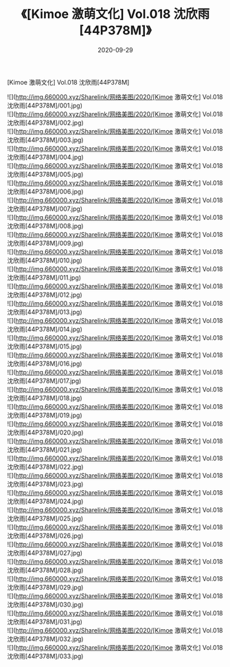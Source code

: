 ﻿---
layout: post
title:  《[Kimoe 激萌文化] Vol.018 沈欣雨[44P378M]》
date:   2020-09-29
img: http://img.660000.xyz/Sharelink/网络美图/2020/[Kimoe 激萌文化] Vol.018 沈欣雨[44P378M]/000.jpg
categories: [美女, 清纯, 唯美]
---

[Kimoe 激萌文化] Vol.018 沈欣雨[44P378M]

  ![](http://img.660000.xyz/Sharelink/网络美图/2020/[Kimoe 激萌文化] Vol.018 沈欣雨[44P378M]/001.jpg) <br> ![](http://img.660000.xyz/Sharelink/网络美图/2020/[Kimoe 激萌文化] Vol.018 沈欣雨[44P378M]/002.jpg) <br> ![](http://img.660000.xyz/Sharelink/网络美图/2020/[Kimoe 激萌文化] Vol.018 沈欣雨[44P378M]/003.jpg) <br> ![](http://img.660000.xyz/Sharelink/网络美图/2020/[Kimoe 激萌文化] Vol.018 沈欣雨[44P378M]/004.jpg) <br> ![](http://img.660000.xyz/Sharelink/网络美图/2020/[Kimoe 激萌文化] Vol.018 沈欣雨[44P378M]/005.jpg) <br> ![](http://img.660000.xyz/Sharelink/网络美图/2020/[Kimoe 激萌文化] Vol.018 沈欣雨[44P378M]/006.jpg) <br> ![](http://img.660000.xyz/Sharelink/网络美图/2020/[Kimoe 激萌文化] Vol.018 沈欣雨[44P378M]/007.jpg) <br> ![](http://img.660000.xyz/Sharelink/网络美图/2020/[Kimoe 激萌文化] Vol.018 沈欣雨[44P378M]/008.jpg) <br> ![](http://img.660000.xyz/Sharelink/网络美图/2020/[Kimoe 激萌文化] Vol.018 沈欣雨[44P378M]/009.jpg) <br> ![](http://img.660000.xyz/Sharelink/网络美图/2020/[Kimoe 激萌文化] Vol.018 沈欣雨[44P378M]/010.jpg) <br> ![](http://img.660000.xyz/Sharelink/网络美图/2020/[Kimoe 激萌文化] Vol.018 沈欣雨[44P378M]/011.jpg) <br> ![](http://img.660000.xyz/Sharelink/网络美图/2020/[Kimoe 激萌文化] Vol.018 沈欣雨[44P378M]/012.jpg) <br> ![](http://img.660000.xyz/Sharelink/网络美图/2020/[Kimoe 激萌文化] Vol.018 沈欣雨[44P378M]/013.jpg) <br> ![](http://img.660000.xyz/Sharelink/网络美图/2020/[Kimoe 激萌文化] Vol.018 沈欣雨[44P378M]/014.jpg) <br> ![](http://img.660000.xyz/Sharelink/网络美图/2020/[Kimoe 激萌文化] Vol.018 沈欣雨[44P378M]/015.jpg) <br> ![](http://img.660000.xyz/Sharelink/网络美图/2020/[Kimoe 激萌文化] Vol.018 沈欣雨[44P378M]/016.jpg) <br> ![](http://img.660000.xyz/Sharelink/网络美图/2020/[Kimoe 激萌文化] Vol.018 沈欣雨[44P378M]/017.jpg) <br> ![](http://img.660000.xyz/Sharelink/网络美图/2020/[Kimoe 激萌文化] Vol.018 沈欣雨[44P378M]/018.jpg) <br> ![](http://img.660000.xyz/Sharelink/网络美图/2020/[Kimoe 激萌文化] Vol.018 沈欣雨[44P378M]/019.jpg) <br> ![](http://img.660000.xyz/Sharelink/网络美图/2020/[Kimoe 激萌文化] Vol.018 沈欣雨[44P378M]/020.jpg) <br> ![](http://img.660000.xyz/Sharelink/网络美图/2020/[Kimoe 激萌文化] Vol.018 沈欣雨[44P378M]/021.jpg) <br> ![](http://img.660000.xyz/Sharelink/网络美图/2020/[Kimoe 激萌文化] Vol.018 沈欣雨[44P378M]/022.jpg) <br> ![](http://img.660000.xyz/Sharelink/网络美图/2020/[Kimoe 激萌文化] Vol.018 沈欣雨[44P378M]/023.jpg) <br> ![](http://img.660000.xyz/Sharelink/网络美图/2020/[Kimoe 激萌文化] Vol.018 沈欣雨[44P378M]/024.jpg) <br> ![](http://img.660000.xyz/Sharelink/网络美图/2020/[Kimoe 激萌文化] Vol.018 沈欣雨[44P378M]/025.jpg) <br> ![](http://img.660000.xyz/Sharelink/网络美图/2020/[Kimoe 激萌文化] Vol.018 沈欣雨[44P378M]/026.jpg) <br> ![](http://img.660000.xyz/Sharelink/网络美图/2020/[Kimoe 激萌文化] Vol.018 沈欣雨[44P378M]/027.jpg) <br> ![](http://img.660000.xyz/Sharelink/网络美图/2020/[Kimoe 激萌文化] Vol.018 沈欣雨[44P378M]/028.jpg) <br> ![](http://img.660000.xyz/Sharelink/网络美图/2020/[Kimoe 激萌文化] Vol.018 沈欣雨[44P378M]/029.jpg) <br> ![](http://img.660000.xyz/Sharelink/网络美图/2020/[Kimoe 激萌文化] Vol.018 沈欣雨[44P378M]/030.jpg) <br> ![](http://img.660000.xyz/Sharelink/网络美图/2020/[Kimoe 激萌文化] Vol.018 沈欣雨[44P378M]/031.jpg) <br> ![](http://img.660000.xyz/Sharelink/网络美图/2020/[Kimoe 激萌文化] Vol.018 沈欣雨[44P378M]/032.jpg) <br> ![](http://img.660000.xyz/Sharelink/网络美图/2020/[Kimoe 激萌文化] Vol.018 沈欣雨[44P378M]/033.jpg) <br>